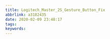 ```yaml
---
title: Logitech_Master_2S_Gesture_Button_Fix
abbrlink: a3182435
date: 2020-02-09 23:48:17
tags:
keywords:
---
```

